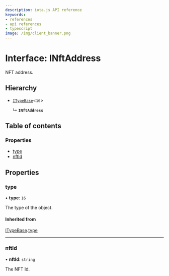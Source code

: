 ```yaml
---
description: iota.js API reference
keywords:
- references
- api references
- typescript
image: /img/client_banner.png
---
```

# Interface: INftAddress

NFT address.

## Hierarchy

- [`ITypeBase`](ITypeBase.md)<``16``\>

  ↳ **`INftAddress`**

## Table of contents

### Properties

- [type](INftAddress.md#type)
- [nftId](INftAddress.md#nftid)

## Properties

### type

• **type**: ``16``

The type of the object.

#### Inherited from

[ITypeBase](ITypeBase.md).[type](ITypeBase.md#type)

___

### nftId

• **nftId**: `string`

The NFT Id.
